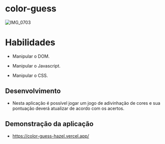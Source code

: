 # color-guess

![IMG_0703](https://user-images.githubusercontent.com/91337493/159580183-312de8b9-7014-4fbb-8e02-7514b67a6299.jpg)

# Habilidades

- Manipular o DOM.

- Manipular o Javascript.

- Manipular o CSS.

## Desenvolvimento

- Nesta aplicação é possível jogar um jogo de adivinhação de cores e sua pontuação deverá atualizar de acordo com os acertos.

## Demonstração da aplicação

- https://color-guess-hazel.vercel.app/
